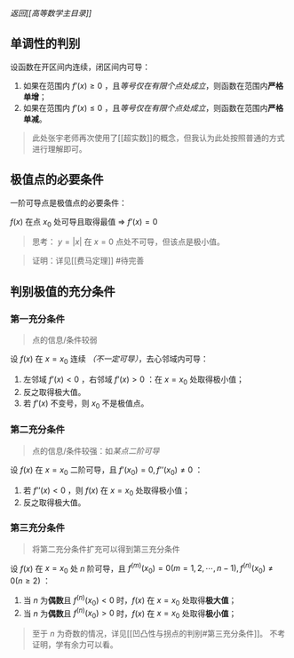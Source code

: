 *返回[[高等数学主目录]]*

## 单调性的判别

设函数在开区间内连续，闭区间内可导：

1. 如果在范围内 $f’(x) \ge 0$ ，且*等号仅在有限个点处成立*，则函数在范围内**严格单增**；
2. 如果在范围内 $f’(x) \le 0$ ，且*等号仅在有限个点处成立*，则函数在范围内**严格单减**。

> 此处张宇老师再次使用了[[超实数]]的概念，但我认为此处按照普通的方式进行理解即可。

## 极值点的必要条件

一阶可导点是极值点的必要条件：

$f(x)$ 在点 $x_0$ 处可导且取得最值 => $f’(x)=0$

> 思考： $y=|x|$ 在 $x=0$ 点处不可导，但该点是极小值。

> 证明：详见[[费马定理]] #待完善 

## 判别极值的充分条件

### 第一充分条件

> 点的信息/条件较弱

设 $f(x)$ 在 $x=x_0$ 连续 *（不一定可导）*，去心邻域内可导：

1. 左邻域 $f’(x)<0$ ，右邻域 $f’(x)>0$ ：在 $x=x_0$ 处取得极小值；
2. 反之取得极大值。
3. 若 $f’(x)$ 不变号，则 $x_0$ 不是极值点。

### 第二充分条件

> 点的信息/条件较强：如*某点二阶可导*

设 $f(x)$ 在 $x=x_0$ 二阶可导，且 $f’(x_0) = 0, f’’(x_0) \ne 0$ ：

1. 若 $f’’(x)<0$ ，则 $f(x)$ 在 $x=x_0$ 处取得极小值；
2. 反之取得极大值。

### 第三充分条件

> 将第二充分条件扩充可以得到第三充分条件

设 $f(x)$ 在 $x=x_0$ 处 $n$ 阶可导，且 $f^{(m)}(x_0) = 0 (m=1,2, \cdots , n-1), f^{(n)}(x_0) \ne 0 (n \ge 2)$ ：

1. 当 $n$ 为**偶数**且 $f^{(n)}(x_0) < 0$ 时，$f(x)$ 在 $x=x_0$ 处取得**极大值**；
2. 当 $n$ 为**偶数**且 $f^{(n)}(x_0) > 0$ 时，$f(x)$ 在 $x=x_0$ 处取得**极小值**；

> 至于 $n$ 为奇数的情况，详见[[凹凸性与拐点的判别#第三充分条件]]。
> 不考证明，学有余力可以看。